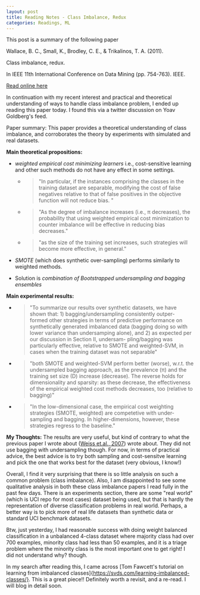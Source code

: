 ```yaml
---
layout: post
title: Reading Notes - Class Imbalance, Redux
categories: Readings, ML 
---
```

This post is a summary of the following paper

Wallace, B. C., Small, K., Brodley, C. E., & Trikalinos, T. A. (2011). 

Class imbalance, redux. 

In IEEE 11th International Conference on Data Mining (pp. 754-763). IEEE.

[Read online here](https://pdfs.semanticscholar.org/a8ef/5a810099178b70d1490a4e6fc4426b642cde.pdf)

In continuation with my recent interest and practical and theoretical understanding of ways to handle class imbalance problem, I ended up reading this paper today. I found this via a twitter discussion on Yoav Goldberg's feed.

Paper summary: This paper provides a theoretical understanding of class imbalance, and corroborates the theory by experiments with simulated and real datasets. 

**Main theoretical propositions:**

* *weighted  empirical cost  minimizing  learners* i.e., cost-sensitive learning and other such methods do not have any effect in some settings. 
  - > "In particular, if the instances comprising
the classes in the training dataset are separable, modifying
the cost of false negatives relative to that of false positives in
the objective function will not reduce bias. "

  - > "As the degree of imbalance increases (i.e., π decreases), the
probability that using weighted empirical cost minimization
to counter imbalance will be effective in reducing bias
decreases."

  - >  "as the size of the training set increases, such strategies will become more
effective, in general."

* *SMOTE* (which does synthetic over-sampling) performs similarly to weighted methods.

* Solution is *combination of Bootstrapped undersampling and bagging ensembles*

**Main experimental results:**

* > "To summarize our results over synthetic datasets, we have
shown that: 1) bagging/undersampling consistently outper-
formed other strategies in terms of predictive performance
on synthetically generated imbalanced data (bagging doing
so with lower variance than undersamping alone), and 2)
as expected per our discussion in Section II, undersam-
pling/bagging was particularly effective, relative to SMOTE
and weighted-SVM, in cases when the training dataset was
not separable"

* > "both SMOTE and weighted-SVM perform better (worse), w.r.t.
the undersampled bagging approach, as the prevalence (π)
and the training set size (D) increase (decrease). The reverse
holds for dimensionality and sparsity: as these decrease,
the effectiveness of the empirical weighted cost methods
decreases, too (relative to bagging)"

* > "In the low-dimensional case, the empirical cost weighting
strategies (SMOTE, weighted) are competetive with under-
sampling and bagging. In higher-dimensions, however, these
strategies regress to the baseline."

**My Thoughts:**
The results are very useful, but kind of contrary to what the previous paper I wrote about ([Weiss et.al., 2007](https://nishkalavallabhi.github.io/CostSensitiveLearningVsSampling/)) wrote about. They did not use bagging with undersampling though. 
For now, in terms of practical advice, the best advice is to try both sampling and cost-sensitve learning and pick the one that works best
for the dataset (very obvious, I know!) 

Overall,  I find it very surprising that there is so little analysis on such a common problem (class imbalance). Also, I am disappointed to see some qualitative analysis in both these class imbalance papers I read fully in the past few days. There is an experiments section, there are some "real world" (which is UCI repo for most cases) dataset being used, but that is hardly the representation of diverse classification problems in real world. Perhaps, a better way is to pick more of real life datasets than synthetic data or standard UCI benchmark datasets. 

Btw, just yesterday, I had reasonable success with doing weight balanced classification in a unbalanced 4-class dataset where majority class had over 700 examples, minority class had less than 50 examples, and it is a triage problem where the minority class is the most important one to get right! I did not understand why? though.

In my search after reading this, I came across [Tom Fawcett's tutorial on learning from imbalanced classes]{https://svds.com/learning-imbalanced-classes/}. This is a great piece!! Definitely worth a revisit, and a re-read. I will blog in detail soon.



